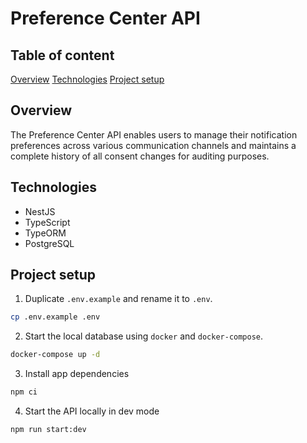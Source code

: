 # Preference Center API

## Table of content

[Overview](#overview)
[Technologies](#technologies)
[Project setup](#project-setup)

## Overview

The Preference Center API enables users to manage their notification preferences across various communication channels and maintains a complete history of all consent changes for auditing purposes.

## Technologies

- NestJS
- TypeScript
- TypeORM
- PostgreSQL

## Project setup

1. Duplicate `.env.example` and rename it to `.env`.

```bash
cp .env.example .env
```

2. Start the local database using `docker` and `docker-compose`.

```bash
docker-compose up -d
```

3. Install app dependencies

```bash
npm ci
```

4. Start the API locally in dev mode

```bash
npm run start:dev
```
